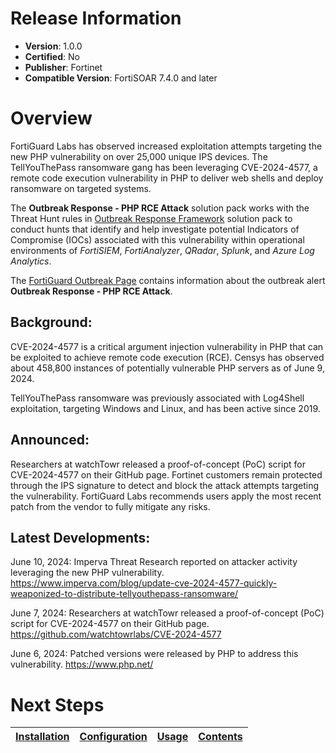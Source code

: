 # Release Information 

- **Version**: 1.0.0 
- **Certified**: No 
- **Publisher**: Fortinet 
- **Compatible Version**: FortiSOAR 7.4.0 and later 

# Overview 

FortiGuard Labs has observed increased exploitation attempts targeting the new PHP vulnerability on over 25,000 unique IPS devices. The TellYouThePass ransomware gang has been leveraging CVE-2024-4577, a remote code execution vulnerability in PHP to deliver web shells and deploy ransomware on targeted systems. 

 The **Outbreak Response - PHP RCE Attack** solution pack works with the Threat Hunt rules in [Outbreak Response Framework](https://github.com/fortinet-fortisoar/solution-pack-outbreak-response-framework/blob/release/1.1.0/README.md#threat-hunt-rules) solution pack to conduct hunts that identify and help investigate potential Indicators of Compromise (IOCs) associated with this vulnerability within operational environments of *FortiSIEM*, *FortiAnalyzer*, *QRadar*, *Splunk*, and *Azure Log Analytics*.

 The [FortiGuard Outbreak Page](https://www.fortiguard.com/outbreak-alert/php-rce-attack) contains information about the outbreak alert **Outbreak Response - PHP RCE Attack**. 

## Background: 

CVE-2024-4577 is a critical argument injection vulnerability in PHP that can be exploited to achieve remote code execution (RCE). Censys has observed about 458,800 instances of potentially vulnerable PHP servers as of June 9, 2024.

TellYouThePass ransomware was previously associated with Log4Shell exploitation, targeting Windows and Linux, and has been active since 2019. 

 

## Announced: 

Researchers at watchTowr released a proof-of-concept (PoC) script for CVE-2024-4577 on their GitHub page.
Fortinet customers remain protected through the IPS signature to detect and block the attack attempts targeting the vulnerability. FortiGuard Labs recommends users apply the most recent patch from the vendor to fully mitigate any risks.  

## Latest Developments: 

June 10, 2024: Imperva Threat Research reported on attacker activity leveraging the new PHP vulnerability.
https://www.imperva.com/blog/update-cve-2024-4577-quickly-weaponized-to-distribute-tellyouthepass-ransomware/

June 7, 2024: Researchers at watchTowr released a proof-of-concept (PoC) script for CVE-2024-4577 on their GitHub page.
https://github.com/watchtowrlabs/CVE-2024-4577

June 6, 2024: Patched versions were released by PHP to address this vulnerability.
https://www.php.net/ 

# Next Steps
 | [Installation](./docs/setup.md#installation) | [Configuration](./docs/setup.md#configuration) | [Usage](./docs/usage.md) | [Contents](./docs/contents.md) | 
 |--------------------------------------------|----------------------------------------------|------------------------|------------------------------|